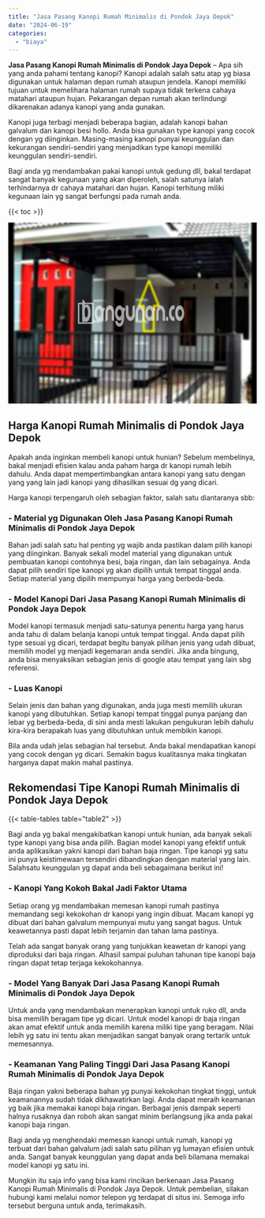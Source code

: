 ```yaml
---
title: "Jasa Pasang Kanopi Rumah Minimalis di Pondok Jaya Depok"
date: "2024-06-19"
categories: 
  - "biaya"
---
```


**Jasa Pasang Kanopi Rumah Minimalis di Pondok Jaya Depok** – Apa sih yang anda pahami tentang kanopi? Kanopi adalah salah satu atap yg biasa digunakan untuk halaman depan rumah ataupun jendela. Kanopi memiliki tujuan untuk memelihara halaman rumah supaya tidak terkena cahaya matahari ataupun hujan. Pekarangan depan rumah akan terlindungi dikarenakan adanya kanopi yang anda gunakan.

Kanopi juga terbagi menjadi beberapa bagian, adalah kanopi bahan galvalum dan kanopi besi hollo. Anda bisa gunakan type kanopi yang cocok dengan yg diinginkan. Masing-masing kanopi punyai keunggulan dan kekurangan sendiri-sendiri yang menjadikan type kanopi memiliki keunggulan sendiri-sendiri.

Bagi anda yg mendambakan pakai kanopi untuk gedung dll, bakal terdapat sangat banyak kegunaan yang akan diperoleh, salah satunya ialah terhindarnya dr cahaya matahari dan hujan. Kanopi terhitung miliki kegunaan lain yg sangat berfungsi pada rumah anda.

{{< toc >}}

![Jasa Pasang Kanopi Rumah Minimalis di Pondok Jaya Depok](/images/harga-kanopi-minimalis-61.png)

## Harga Kanopi Rumah Minimalis di Pondok Jaya Depok

Apakah anda inginkan membeli kanopi untuk hunian? Sebelum membelinya, bakal menjadi efisien kalau anda paham harga dr kanopi rumah lebih dahulu. Anda dapat mempertimbangkan antara kanopi yang satu dengan yang yang lain jadi kanopi yang dihasilkan sesuai dg yang dicari.

Harga kanopi terpengaruh oleh sebagian faktor, salah satu diantaranya sbb:

### \- Material yg Digunakan Oleh Jasa Pasang Kanopi Rumah Minimalis di Pondok Jaya Depok

Bahan jadi salah satu hal penting yg wajib anda pastikan dalam pilih kanopi yang diinginkan. Banyak sekali model material yang digunakan untuk pembuatan kanopi contohnya besi, baja ringan, dan lain sebagainya. Anda dapat pilih sendiri tipe kanopi yg akan dipilih untuk tempat tinggal anda. Setiap material yang dipilih mempunyai harga yang berbeda-beda.

### \- Model Kanopi Dari Jasa Pasang Kanopi Rumah Minimalis di Pondok Jaya Depok

Model kanopi termasuk menjadi satu-satunya penentu harga yang harus anda tahu di dalam belanja kanopi untuk tempat tinggal. Anda dapat pilih type sesuai yg dicari, terdapat begitu banyak pilihan jenis yang udah dibuat, memilih model yg menjadi kegemaran anda sendiri. Jika anda bingung, anda bisa menyaksikan sebagian jenis di google atau tempat yang lain sbg referensi.

### \- Luas Kanopi

Selain jenis dan bahan yang digunakan, anda juga mesti memilih ukuran kanopi yang dibutuhkan. Setiap kanopi tempat tinggal punya panjang dan lebar yg berbeda-beda, di sini anda mesti lakukan pengukuran lebih dahulu kira-kira berapakah luas yang dibutuhkan untuk membikin kanopi.

Bila anda udah jelas sebagian hal tersebut. Anda bakal mendapatkan kanopi yang cocok dengan yg dicari. Semakin bagus kualitasnya maka tingkatan harganya dapat makin mahal pastinya.

## Rekomendasi Tipe Kanopi Rumah Minimalis di Pondok Jaya Depok

{{< table-tables table="table2" >}}

Bagi anda yg bakal mengakibatkan kanopi untuk hunian, ada banyak sekali type kanopi yang bisa anda pilih. Bagian model kanopi yang efektif untuk anda aplikasikan yakni kanopi dari bahan baja ringan. Tipe kanopi yg satu ini punya keistimewaan tersendiri dibandingkan dengan material yang lain. Salahsatu keunggulan yg dapat anda beli sebagaimana berikut ini!

### \- Kanopi Yang Kokoh Bakal Jadi Faktor Utama

Setiap orang yg mendambakan memesan kanopi rumah pastinya memandang segi kekokohan dr kanopi yang ingin dibuat. Macam kanopi yg dibuat dari bahan galvalum mempunyai mutu yang sangat bagus. Untuk keawetannya pasti dapat lebih terjamin dan tahan lama pastinya.

Telah ada sangat banyak orang yang tunjukkan keawetan dr kanopi yang diproduksi dari baja ringan. Alhasil sampai puluhan tahunan tipe kanopi baja ringan dapat tetap terjaga kekokohannya.

### \- Model Yang Banyak Dari Jasa Pasang Kanopi Rumah Minimalis di Pondok Jaya Depok

Untuk anda yang mendambakan menerapkan kanopi untuk ruko dll, anda bisa memilih beragam tipe yg dicari. Untuk model kanopi dr baja ringan akan amat efektif untuk anda memilih karena miliki tipe yang beragam. Nilai lebih yg satu ini tentu akan menjadikan sangat banyak orang tertarik untuk memesannya.

### \- Keamanan Yang Paling Tinggi Dari Jasa Pasang Kanopi Rumah Minimalis di Pondok Jaya Depok

Baja ringan yakni beberapa bahan yg punyai kekokohan tingkat tinggi, untuk keamanannya sudah tidak dikhawatirkan lagi. Anda dapat meraih keamanan yg baik jika memakai kanopi baja ringan. Berbagai jenis dampak seperti halnya rusaknya dan roboh akan sangat minim berlangsung jika anda pakai kanopi baja ringan.

Bagi anda yg menghendaki memesan kanopi untuk rumah, kanopi yg terbuat dari bahan galvalum jadi salah satu pilihan yg lumayan efisien untuk anda. Sangat banyak keunggulan yang dapat anda beli bilamana memakai model kanopi yg satu ini.

Mungkin itu saja info yang bisa kami rincikan berkenaan Jasa Pasang Kanopi Rumah Minimalis di Pondok Jaya Depok. Untuk pembelian, silakan hubungi kami melalui nomor telepon yg terdapat di situs ini. Semoga info tersebut berguna untuk anda, terimakasih.
